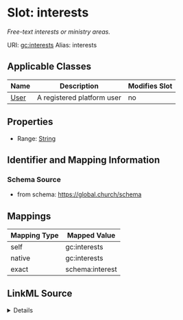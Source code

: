

# Slot: interests 


_Free-text interests or ministry areas._





URI: [gc:interests](https://global.church/schema/interests)
Alias: interests

<!-- no inheritance hierarchy -->





## Applicable Classes

| Name | Description | Modifies Slot |
| --- | --- | --- |
| [User](User.md) | A registered platform user |  no  |






## Properties

* Range: [String](String.md)




## Identifier and Mapping Information






### Schema Source


* from schema: https://global.church/schema




## Mappings

| Mapping Type | Mapped Value |
| ---  | ---  |
| self | gc:interests |
| native | gc:interests |
| exact | schema:interest |




## LinkML Source

<details>
```yaml
name: interests
description: Free-text interests or ministry areas.
from_schema: https://global.church/schema
exact_mappings:
- schema:interest
rank: 1000
alias: interests
domain_of:
- User
range: string

```
</details>